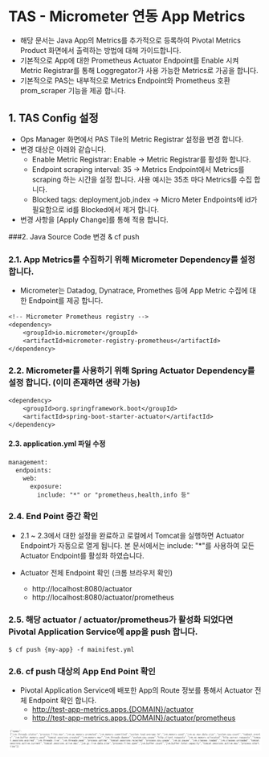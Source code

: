 
# TAS - Micrometer 연동 App Metrics
- 해당 문서는 Java App의 Metrics를 추가적으로  등록하여 Pivotal Metrics Product 화면에서 출력하는 방법에 대해 가이드합니다.
- 기본적으로 App에 대한 Prometheus Actuator Endpoint를 Enable 시켜 Metric Registrar를 통해 Loggregator가 사용 가능한 Metrics로 가공을 합니다.
- 기본적으로 PAS는 내부적으로 Metrics Endpoint와 Prometheus 호환 prom_scraper 기능을 제공 합니다.


## 1. TAS Config 설정
- Ops Manager 화면에서 PAS Tile의 Metric Registrar 설정을 변경 합니다.
- 변경 대상은 아래와 같습니다.
	- Enable Metric Registrar: Enable -> Metric Registrar를 활성화 합니다.
	- Endpoint scraping interval: 35 -> Metrics Endpoint에서 Metrics를 scraping 하는 시간을 설정 합니다. 사용 예시는 35초 마다 Metrics를 수집 합니다. 
	- Blocked tags: deployment,job,index -> Micro Meter Endpoints에 id가 필요함으로 id를 Blocked에서 제거 합니다.
- 변경 사항을 [Apply Change]를 통해 적용 합니다.

###2. Java Source Code 변경 & cf push

### 2.1.  App Metrics를 수집하기 위해 Micrometer Dependency를 설정 합니다. 
- Micrometer는 Datadog, Dynatrace, Promethes 등에 App Metric 수집에 대한 Endpoint를 제공 합니다.

```
<!-- Micrometer Prometheus registry -->
<dependency>
    <groupId>io.micrometer</groupId>
    <artifactId>micrometer-registry-prometheus</artifactId>
</dependency>
```
### 2.2. Micrometer를 사용하기 위해 Spring Actuator Dependency를 설정 합니다. (이미 존재하면 생략 가능)
```
<dependency>
    <groupId>org.springframework.boot</groupId>
    <artifactId>spring-boot-starter-actuator</artifactId>
</dependency>
``` 
#### 2.3. application.yml 파일 수정

```
management:
  endpoints:
    web:
      exposure:
        include: "*" or "prometheus,health,info 등"
```

### 2.4. End Point 중간 확인
- 2.1 ~ 2.3에서 대한 설정을 완료하고 로컬에서 Tomcat을 실행하면 Actuator Endpoint가 자동으로 열게 됩니다. 본 문서에서는 include: "*"를 사용하여 모든 Actuator Endpoint를 활성화 하였습니다.

- Actuator 전체 Endpoint 확인 (크롬 브라우저 확인)
	- http://localhost:8080/actuator
	- http://localhost:8080/actuator/prometheus


### 2.5. 해당 actuator / actuator/prometheus가 활성화 되었다면 Pivotal Application Service에 app을 push 합니다.
```
$ cf push {my-app} -f mainifest.yml
```

### 2.6. cf push 대상의 App End Point 확인
- Pivotal Application Service에 배포한 App의 Route 정보를 통해서 Actuator 전체 Endpoint 확인 합니다.
	- http://test-app-metrics.apps.{DOMAIN}/actuator
	- http://test-app-metrics.apps.{DOMAIN}/actuator/prometheus

![micrometer](./images/micrometer.PNG)

